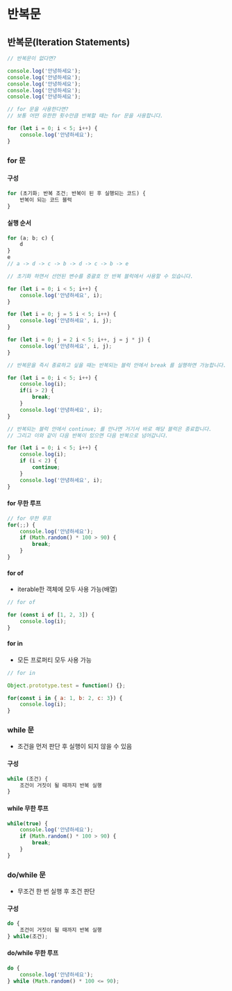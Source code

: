 # 반복문

## 반복문(Iteration Statements)

```javascript
// 반복문이 없다면?

console.log('안녕하세요');
console.log('안녕하세요');
console.log('안녕하세요');
console.log('안녕하세요');
console.log('안녕하세요');

// for 문을 사용한다면?
// 보통 어떤 유한한 횟수만큼 반복할 때는 for 문을 사용합니다. 

for (let i = 0; i < 5; i++) {
    console.log('안녕하세요');
}
```

### for 문

#### 구성

```javascript
for (초기화; 반복 조건; 반복이 된 후 실행되는 코드) {
    반복이 되는 코드 블럭
}
```

#### 실행 순서

```javascript
for (a; b; c) {
    d
}
e
// a -> d -> c -> b -> d -> c -> b -> e
```

```javascript
// 초기화 하면서 선언된 변수를 중괄호 안 반복 블럭에서 사용할 수 있습니다. 

for (let i = 0; i < 5; i++) {
    console.log('안녕하세요', i);
}

for (let i = 0; j = 5 i < 5; i++) {
    console.log('안녕하세요', i, j);
}

for (let i = 0; j = 2 i < 5; i++, j = j * j) {
    console.log('안녕하세요', i, j);
}

// 반복문을 즉시 종료하고 싶을 때는 반복되는 블럭 안에서 break 를 실행하면 가능합니다. 

for (let i = 0; i < 5; i++) {
    console.log(i);
    if(i > 2) {
        break;
    }
    console.log('안녕하세요', i);
}

// 반복되는 블럭 안에서 continue; 를 만나면 거기서 바로 해당 블럭은 종료합니다. 
// 그리고 이와 같이 다음 반복이 있으면 다음 반복으로 넘어갑니다. 

for (let i = 0; i < 5; i++) {
    console.log(i);
    if (i < 2) {
        continue;
    }
    console.log('안녕하세요', i);
}
```

####  for 무한 루프

```javascript
// for 무한 루프
for(;;) {
    console.log('안녕하세요');
    if (Math.random() * 100 > 90) {
        break;
    }
}
```

#### for of

+ iterable한 객체에 모두 사용 가능(배열)

```javascript
// for of

for (const i of [1, 2, 3]) {
    console.log(i);
}
```

#### for in

+ 모든 프로퍼티 모두 사용 가능

```javascript
// for in

Object.prototype.test = function() {};

for(const i in { a: 1, b: 2, c: 3}) { 
	console.log(i);
}
```



### while 문

+ 조건을 먼저 판단 후 실행이 되지 않을 수 있음

#### 구성

```javascript
while (조건) {
    조건이 거짓이 될 때까지 반복 실행
}
```

#### while 무한 루프

```javascript
while(true) {
    console.log('안녕하세요');
    if (Math.random() * 100 > 90) {
        break;
    }
}
```

### do/while 문

+ 무조건 한 번 실행 후 조건 판단

#### 구성

```javascript
do {
    조건이 거짓이 될 때까지 반복 실행
} while(조건);
```

#### do/while 무한 루프

```javascript
do {
    console.log('안녕하세요');
} while (Math.random() * 100 <= 90);
```

